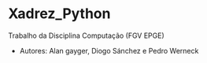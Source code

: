 # Xadrez_Python
Trabalho da Disciplina Computação (FGV EPGE)
- Autores: Alan gayger, Diogo Sánchez e Pedro Werneck
